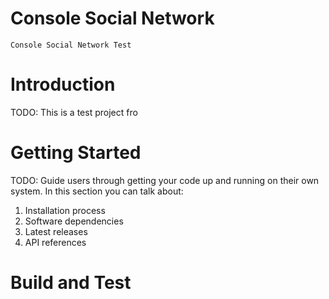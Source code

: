 # Console Social Network
	Console Social Network Test
# Introduction 
TODO: This is a test project fro

# Getting Started
TODO: Guide users through getting your code up and running on their own system. In this section you can talk about:
1.	Installation process
2.	Software dependencies
3.	Latest releases
4.	API references

# Build and Test


